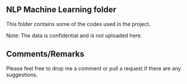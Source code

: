 ## NLP Machine Learning folder
This folder contains some of the codes used in the project.

Note: The data is confidential and is not uploaded here.

## Comments/Remarks
Please feel free to drop me a comment or pull a request if there are any suggestions.
